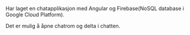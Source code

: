 Har laget en chatapplikasjon med Angular og Firebase(NoSQL database i Google Cloud Platform).

Det er mulig å åpne chatrom og delta i chatten.
